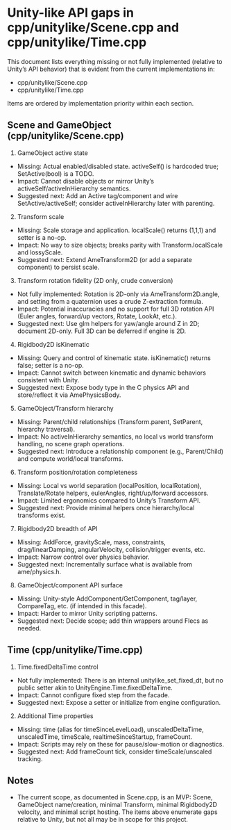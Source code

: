 # Unity-like API gaps in cpp/unitylike/Scene.cpp and cpp/unitylike/Time.cpp

This document lists everything missing or not fully implemented (relative to Unity’s API behavior) that is evident from the current implementations in:
- cpp/unitylike/Scene.cpp
- cpp/unitylike/Time.cpp

Items are ordered by implementation priority within each section.

## Scene and GameObject (cpp/unitylike/Scene.cpp)

1) GameObject active state
- Missing: Actual enabled/disabled state. activeSelf() is hardcoded true; SetActive(bool) is a TODO.
- Impact: Cannot disable objects or mirror Unity’s activeSelf/activeInHierarchy semantics.
- Suggested next: Add an Active tag/component and wire SetActive/activeSelf; consider activeInHierarchy later with parenting.

2) Transform scale
- Missing: Scale storage and application. localScale() returns (1,1,1) and setter is a no-op.
- Impact: No way to size objects; breaks parity with Transform.localScale and lossyScale.
- Suggested next: Extend AmeTransform2D (or add a separate component) to persist scale.

3) Transform rotation fidelity (2D only, crude conversion)
- Not fully implemented: Rotation is 2D-only via AmeTransform2D.angle, and setting from a quaternion uses a crude Z-extraction formula.
- Impact: Potential inaccuracies and no support for full 3D rotation API (Euler angles, forward/up vectors, Rotate, LookAt, etc.).
- Suggested next: Use glm helpers for yaw/angle around Z in 2D; document 2D-only. Full 3D can be deferred if engine is 2D.

4) Rigidbody2D isKinematic
- Missing: Query and control of kinematic state. isKinematic() returns false; setter is a no-op.
- Impact: Cannot switch between kinematic and dynamic behaviors consistent with Unity.
- Suggested next: Expose body type in the C physics API and store/reflect it via AmePhysicsBody.

5) GameObject/Transform hierarchy
- Missing: Parent/child relationships (Transform.parent, SetParent, hierarchy traversal).
- Impact: No activeInHierarchy semantics, no local vs world transform handling, no scene graph operations.
- Suggested next: Introduce a relationship component (e.g., Parent/Child) and compute world/local transforms.

6) Transform position/rotation completeness
- Missing: Local vs world separation (localPosition, localRotation), Translate/Rotate helpers, eulerAngles, right/up/forward accessors.
- Impact: Limited ergonomics compared to Unity’s Transform API.
- Suggested next: Provide minimal helpers once hierarchy/local transforms exist.

7) Rigidbody2D breadth of API
- Missing: AddForce, gravityScale, mass, constraints, drag/linearDamping, angularVelocity, collision/trigger events, etc.
- Impact: Narrow control over physics behavior.
- Suggested next: Incrementally surface what is available from ame/physics.h.

8) GameObject/component API surface
- Missing: Unity-style AddComponent/GetComponent, tag/layer, CompareTag, etc. (if intended in this facade).
- Impact: Harder to mirror Unity scripting patterns.
- Suggested next: Decide scope; add thin wrappers around Flecs as needed.

## Time (cpp/unitylike/Time.cpp)

1) Time.fixedDeltaTime control
- Not fully implemented: There is an internal unitylike_set_fixed_dt, but no public setter akin to UnityEngine.Time.fixedDeltaTime.
- Impact: Cannot configure fixed step from the facade.
- Suggested next: Expose a setter or initialize from engine configuration.

2) Additional Time properties
- Missing: time (alias for timeSinceLevelLoad), unscaledDeltaTime, unscaledTime, timeScale, realtimeSinceStartup, frameCount.
- Impact: Scripts may rely on these for pause/slow-motion or diagnostics.
- Suggested next: Add frameCount tick, consider timeScale/unscaled tracking.

## Notes
- The current scope, as documented in Scene.cpp, is an MVP: Scene, GameObject name/creation, minimal Transform, minimal Rigidbody2D velocity, and minimal script hosting. The items above enumerate gaps relative to Unity, but not all may be in scope for this project.

